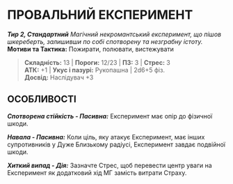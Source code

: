 ﻿# ПРОВАЛЬНИЙ ЕКСПЕРИМЕНТ

***Тир 2, Стандартний*** *Магічний некромантський експеримент, що пішов шкереберть, залишивши по собі спотворену та незграбну істоту.* **Мотиви та Тактика:** Пожирати, полювати, вистежувати

> **Складність:** 13 | **Пороги:** 12/23 | **ПЗ:** 3 | **Стрес:** 3  
> **АТК:** +1 | **Укус і пазурі:** Рукопашна | 2d6+5 фіз.  
> **Досвід:** Наслідувач +3

## ОСОБЛИВОСТІ

***Спотворена стійкість - Пасивна:*** Експеримент має опір до фізичної шкоди.

***Навала - Пасивна:*** Коли ціль, яку атакує Експеримент, має інших супротивників у Дуже Близькому радіусі, Експеримент завдає подвійної шкоди.

***Хиткий випад - Дія:*** Зазначте Стрес, щоб перевести центр уваги на Експеримент як додатковий хід МГ замість витрати Страху.